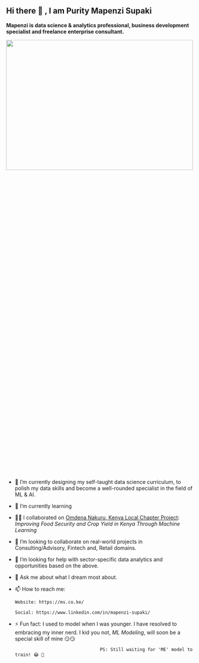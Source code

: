## Hi there 👋 , I am Purity Mapenzi Supaki

**Mapenzi is data science & analytics professional, business development specialist and freelance enterprise consultant.**

<img src="https://user-images.githubusercontent.com/60968870/129565348-88b11fbe-fadb-44bf-bac4-5201363bd400.jpg" width="100%" height="30%">


- 🔭 I’m currently designing my self-taught data science curriculum, to polish my data skills and become a well-rounded specialist in the field of ML & AI.
- 🌱 I’m currently learning 
- 👩‍💻 I collaborated on [Omdena Nakuru, Kenya Local Chapter Project](https://omdena.com/omdena-chapter-page-kenya/): *Improving Food Security and Crop Yield in Kenya Through Machine Learning*

- 👯 I’m looking to collaborate on real-world projects in Consulting/Advisory, Fintech and, Retail domains. 
- 🤔 I’m looking for help with sector-specific data analytics and opportunities based on the above.
- 💬 Ask me about what I dream most about.
- 📫 How to reach me:
      
      Website: https://ms.co.ke/
      
      Social: https://www.linkedin.com/in/mapenzi-supaki/
- ⚡ Fun fact: I used to model when I was younger. I have resolved to embracing my inner nerd. I kid you not, *ML Modeling*, will soon be a special skill of mine 😏😏
      
                                      PS: Still waiting for 'ME' model to train! 😂 🤣 

